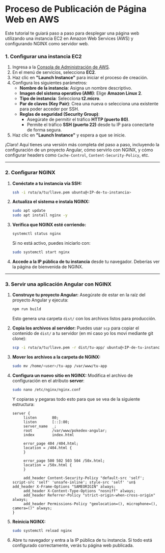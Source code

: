# Proceso de Publicación de Página Web en AWS

Este tutorial te guiará paso a paso para desplegar una página web utilizando una instancia EC2 en Amazon Web Services (AWS) y configurando NGINX como servidor web.

### 1. Configurar una instancia EC2

1. Ingresa a la [Consola de Administración de AWS](https://aws.amazon.com/console/).
2. En el menú de servicios, selecciona **EC2**.
3. Haz clic en **"Launch Instance"** para iniciar el proceso de creación.
4. Configura los siguientes parámetros:
   - **Nombre de la instancia**: Asigna un nombre descriptivo.
   - **Imagen del sistema operativo (AMI)**: Elige **Amazon Linux 2**.
   - **Tipo de instancia**: Selecciona **t2.micro**.
   - **Par de claves (Key Pair)**: Crea una nueva o selecciona una existente para poder acceder por SSH.
   - **Reglas de seguridad (Security Group)**:
     - Asegúrate de permitir el tráfico **HTTP (puerto 80)**.
     - Permite el tráfico **SSH (puerto 22)** desde tu IP para conectarte de forma segura.
5. Haz clic en **"Launch Instance"** y espera a que se inicie.

¡Claro! Aquí tienes una versión más completa del paso a paso, incluyendo la configuración de un proyecto Angular, cómo servirlo con NGINX, y cómo configurar headers como `Cache-Control`, `Content-Security-Policy`, etc.

---

### 2. Configurar NGINX

1. **Conéctate a tu instancia vía SSH:**
   ```bash
   ssh -i ruta/a/tu/llave.pem ubuntu@<IP-de-tu-instancia>
   ```

2. **Actualiza el sistema e instala NGINX:**
   ```bash
   sudo apt update
   sudo apt install nginx -y
   ```

3. **Verifica que NGINX esté corriendo:**
   ```bash
   systemctl status nginx
   ```
   Si no está activo, puedes iniciarlo con:
   ```bash
   sudo systemctl start nginx
   ```

4. **Accede a la IP pública de tu instancia** desde tu navegador. Deberías ver la página de bienvenida de NGINX.

---

### 3. Servir una aplicación Angular con NGINX

1. **Construye tu proyecto Angular:**
   Asegúrate de estar en la raíz del proyecto Angular y ejecuta:
   ```bash
   npm run build
   ```
   Esto genera una carpeta `dist/` con los archivos listos para producción.

2. **Copia los archivos al servidor:**
   Puedes usar `scp` para copiar el contenido de `dist/` a tu servidor (en mi caso yo los movi mediante git clone):
   ```bash
   scp -i ruta/a/tu/llave.pem -r dist/tu-app/ ubuntu@<IP-de-tu-instancia>:/home/ubuntu/
   ```

3. **Mover los archivos a la carpeta de NGINX:**
   ```bash
   sudo mv /home/<user>/tu-app /var/www/tu-app
   ```

4. **Configura un nuevo sitio en NGINX:**
   Modifica el archivo de configuración en el atributo **server**:
   ```bash
   sudo nano /etc/nginx/nginx.conf
   ```

   Y copiaras y pegaras todo esto para que se vea de la siguiente estructura:

   ```nginx
   server {
        listen       80;
        listen       [::]:80;
        server_name  _;
        root         /var/www/pokedex-angular;
        index        index.html

        error_page 404 /404.html;
        location = /404.html {
        }

        error_page 500 502 503 504 /50x.html;
        location = /50x.html {
        }

        add_header Content-Security-Policy "default-src 'self'; script-src 'self' 'unsafe-inline'; style-src 'self' 'un$        add_header X-Frame-Options "SAMEORIGIN" always;
        add_header X-Content-Type-Options "nosniff" always;
        add_header Referrer-Policy "strict-origin-when-cross-origin" always;
        add_header Permissions-Policy "geolocation=(), microphone=(), camera=()" always;
   }
   ```

5. **Reinicia NGINX:**
   ```bash
   sudo systemctl reload nginx
   ```

6. Abre tu navegador y entra a la IP pública de tu instancia. Si todo está configurado correctamente, verás tu página web publicada.
